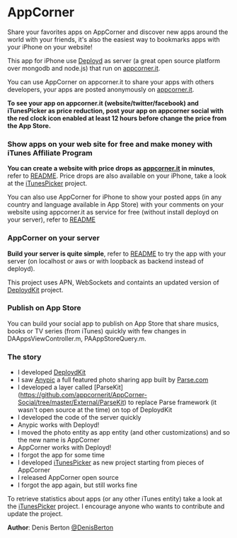 AppCorner
============

Share your favorites apps on AppCorner and discover new apps around the world with your friends, it's also the easiest way to bookmarks apps with your iPhone on your website!

This app for iPhone use [Deployd](http://deployd.com) as server (a great open source platform over mongodb and node.js) that run on [appcorner.it](http://www.appcorner.it/en/). 

You can use AppCorner on appcorner.it to share your apps with others developers, your apps are posted anonymously on [appcorner.it](http://www.appcorner.it/en/app-devs.html).

**To see your app on appcorner.it (website/twitter/facebook) and iTunesPicker as price reduction, post your app on appcorner social with the red clock icon enabled at least 12 hours before change the price from the App Store.**  

### Show apps on your web site for free and make money with iTunes Affiliate Program
**You can create a website with price drops as [appcorner.it](http://www.appcorner.it/en/) in minutes**, refer to [README](https://github.com/appcornerit/AppCorner-Social/tree/master/appcorner.it).
 Price drops are also available on your iPhone, take a look at the [iTunesPicker](https://github.com/appcornerit/iTunesPicker) project.

You can also use AppCorner for iPhone to show your posted apps (in any country and language available in App Store) with your comments on your website using appcorner.it as service for free (without install deployd on your server), refer to [README](https://github.com/appcornerit/AppCorner-Social/tree/master/appcorner.it)

### AppCorner on your server
**Build your server is quite simple**, refer to [README](https://github.com/appcornerit/AppCorner-Social/tree/master/Deployd-Modules) to try the app with your server (on localhost or aws or with loopback as backend instead of deployd).

This project uses APN, WebSockets and containts an updated version of [DeploydKit](https://github.com/appcornerit/AppCorner-Social/tree/master/External/DeploydKit) project.

### Publish on App Store
You can build your social app to publish on App Store that share musics, books or TV series (from iTunes) quickly with few changes in DAAppsViewController.m, PAAppStoreQuery.m.

### The story
- I developed [DeploydKit](https://github.com/appcornerit/DeploydKit)
- I saw [Anypic](https://github.com/ParsePlatform/Anypic) a full featured photo sharing app built by [Parse.com](https://parse.com)
- I developed a layer called [ParseKit] (https://github.com/appcornerit/AppCorner-Social/tree/master/External/ParseKit) to replace Parse framework (it wasn't open source at the time) on top of DeploydKit
- I developed the code of the server quickly
- Anypic works with Deployd!
- I moved the photo entity as app entity (and other customizations) and so the new name is AppCorner
- AppCorner works with Deployd!
- I forgot the app for some time
- I developed [iTunesPicker](https://github.com/appcornerit/iTunesPicker) as new project starting from pieces of AppCorner
- I released AppCorner open source
- I forgot the app again, but still works fine

To retrieve statistics about apps (or any other iTunes entity) take a look at the [iTunesPicker](https://github.com/appcornerit/iTunesPicker) project.
I encourage anyone who wants to contribute and update the project.

**Author**: Denis Berton [@DenisBerton](https://twitter.com/DenisBerton)
